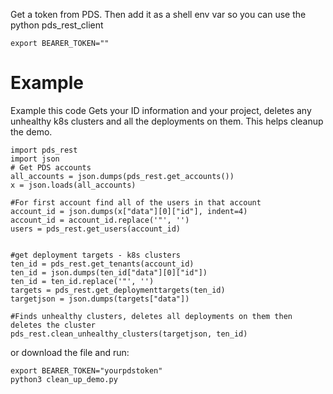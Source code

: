 Get a token from PDS. Then add it as a shell env var so you can use the python pds_rest_client
```
export BEARER_TOKEN=""
```
# Example
Example this code Gets your ID information and your project, deletes any unhealthy k8s clusters and all the deployments on them. This helps cleanup the demo.
```
import pds_rest
import json
# Get PDS accounts
all_accounts = json.dumps(pds_rest.get_accounts())
x = json.loads(all_accounts)

#For first account find all of the users in that account
account_id = json.dumps(x["data"][0]["id"], indent=4)
account_id = account_id.replace('"', '')
users = pds_rest.get_users(account_id)


#get deployment targets - k8s clusters
ten_id = pds_rest.get_tenants(account_id)
ten_id = json.dumps(ten_id["data"][0]["id"])
ten_id = ten_id.replace('"', '')
targets = pds_rest.get_deploymenttargets(ten_id)
targetjson = json.dumps(targets["data"])

#Finds unhealthy clusters, deletes all deployments on them then deletes the cluster
pds_rest.clean_unhealthy_clusters(targetjson, ten_id)
```
or download the file and run:
```
export BEARER_TOKEN="yourpdstoken"
python3 clean_up_demo.py
```